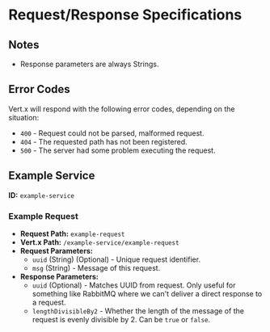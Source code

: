 # Request/Response Specifications

## Notes

- Response parameters are always Strings.

## Error Codes

Vert.x will respond with the following error codes, depending on the situation:

- `400` - Request could not be parsed, malformed request.
- `404` - The requested path has not been registered.
- `500` - The server had some problem executing the request.

## Example Service

**ID:** `example-service`

### Example Request

- **Request Path:** `example-request`
- **Vert.x Path:** `/example-service/example-request`
- **Request Parameters:**
  - `uuid` (String) (Optional) - Unique request identifier.
  - `msg` (String) - Message of this request.
- **Response Parameters:**
  - `uuid` (Optional) - Matches UUID from request. Only useful for something like RabbitMQ where we can't
    deliver a direct response to a request.
  - `lengthDivisibleBy2` - Whether the length of the message of the request is evenly divisible by 2. Can be `true`
    or `false`.
